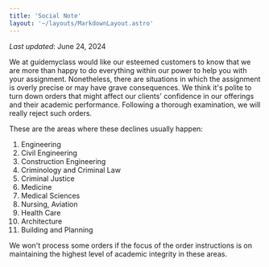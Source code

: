 ```yaml
---
title: 'Social Note'
layout: '~/layouts/MarkdownLayout.astro'
---
```


_Last updated_: June 24, 2024

We at guidemyclass would like our esteemed customers to know that we are more than happy to do everything within our power to help you with your assignment. Nonetheless, there are situations in which the assignment is overly precise or may have grave consequences. We think it's polite to turn down orders that might affect our clients' confidence in our offerings and their academic performance. Following a thorough examination, we will really reject such orders.

These are the areas where these declines usually happen:

1. Engineering
2. Civil Engineering
3. Construction Engineering
4. Criminology and Criminal Law
5. Criminal Justice
6. Medicine
7. Medical Sciences
8. Nursing, Aviation
9. Health Care
10. Architecture
11. Building and Planning

We won't process some orders if the focus of the order instructions is on maintaining the highest level of academic integrity in these areas.
